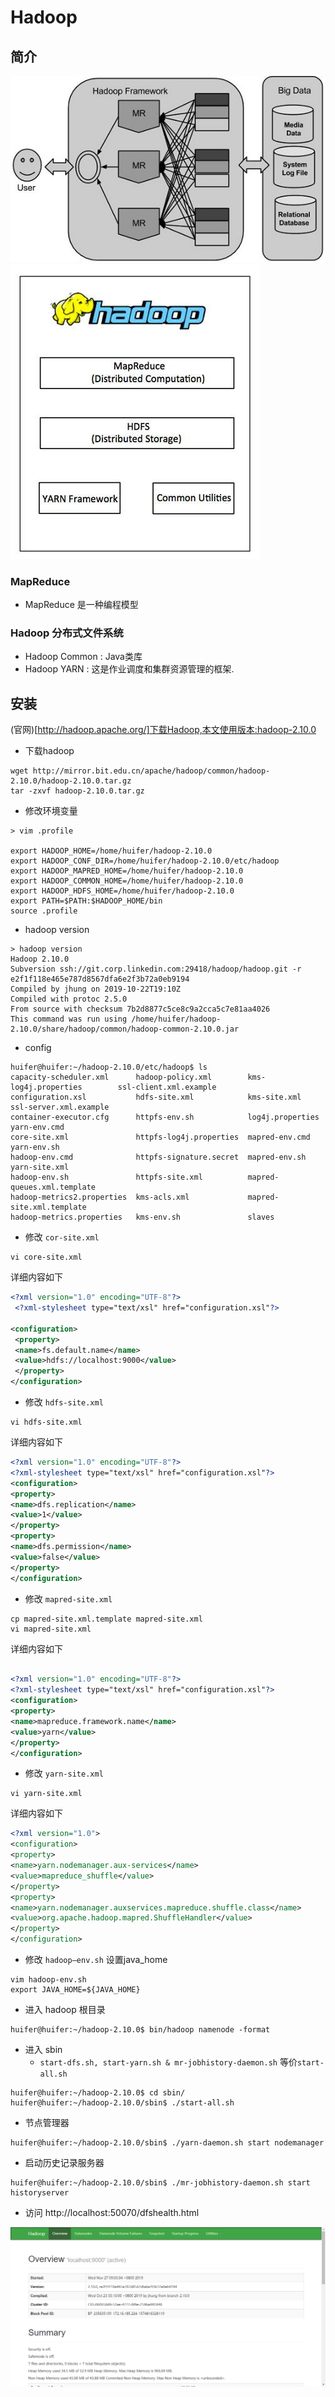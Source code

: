 # Hadoop
## 简介
![](asserts/hadoop.jpg)
![](asserts/结构图.jpg)
### MapReduce
- MapReduce 是一种编程模型
### Hadoop 分布式文件系统
- Hadoop Common :  Java类库
- Hadoop YARN :  这是作业调度和集群资源管理的框架.
## 安装
(官网)[http://hadoop.apache.org/]下载Hadoop,本文使用版本:hadoop-2.10.0
- 下载hadoop
```shell script
wget http://mirror.bit.edu.cn/apache/hadoop/common/hadoop-2.10.0/hadoop-2.10.0.tar.gz
tar -zxvf hadoop-2.10.0.tar.gz
```
- 修改环境变量
```shell script
> vim .profile

export HADOOP_HOME=/home/huifer/hadoop-2.10.0
export HADOOP_CONF_DIR=/home/huifer/hadoop-2.10.0/etc/hadoop
export HADOOP_MAPRED_HOME=/home/huifer/hadoop-2.10.0
export HADOOP_COMMON_HOME=/home/huifer/hadoop-2.10.0
export HADOOP_HDFS_HOME=/home/huifer/hadoop-2.10.0
export PATH=$PATH:$HADOOP_HOME/bin
source .profile
```
- hadoop version
```shell script
> hadoop version
Hadoop 2.10.0
Subversion ssh://git.corp.linkedin.com:29418/hadoop/hadoop.git -r e2f1f118e465e787d8567dfa6e2f3b72a0eb9194
Compiled by jhung on 2019-10-22T19:10Z
Compiled with protoc 2.5.0
From source with checksum 7b2d8877c5ce8c9a2cca5c7e81aa4026
This command was run using /home/huifer/hadoop-2.10.0/share/hadoop/common/hadoop-common-2.10.0.jar
```
- config
```shell script
huifer@huifer:~/hadoop-2.10.0/etc/hadoop$ ls
capacity-scheduler.xml      hadoop-policy.xml        kms-log4j.properties        ssl-client.xml.example
configuration.xsl           hdfs-site.xml            kms-site.xml                ssl-server.xml.example
container-executor.cfg      httpfs-env.sh            log4j.properties            yarn-env.cmd
core-site.xml               httpfs-log4j.properties  mapred-env.cmd              yarn-env.sh
hadoop-env.cmd              httpfs-signature.secret  mapred-env.sh               yarn-site.xml
hadoop-env.sh               httpfs-site.xml          mapred-queues.xml.template
hadoop-metrics2.properties  kms-acls.xml             mapred-site.xml.template
hadoop-metrics.properties   kms-env.sh               slaves

```
- 修改 `cor-site.xml`
```shell script
vi core-site.xml
```
详细内容如下
```xml
<?xml version="1.0" encoding="UTF-8"?>
 <?xml-stylesheet type="text/xsl" href="configuration.xsl"?>

<configuration>
 <property>
 <name>fs.default.name</name>
 <value>hdfs://localhost:9000</value>
 </property>
</configuration>
```
- 修改 `hdfs-site.xml`
```shell script
vi hdfs-site.xml
```
详细内容如下
```xml
<?xml version="1.0" encoding="UTF-8"?>
<?xml-stylesheet type="text/xsl" href="configuration.xsl"?>
<configuration>
<property>
<name>dfs.replication</name>
<value>1</value>
</property>
<property>
<name>dfs.permission</name>
<value>false</value>
</property>
</configuration>
```
- 修改 `mapred-site.xml`
```shell script
cp mapred-site.xml.template mapred-site.xml
vi mapred-site.xml
```
详细内容如下
```xml

<?xml version="1.0" encoding="UTF-8"?>
<?xml-stylesheet type="text/xsl" href="configuration.xsl"?>
<configuration>
<property>
<name>mapreduce.framework.name</name>
<value>yarn</value>
</property>
</configuration>
```

- 修改 `yarn-site.xml`
```shell script
vi yarn-site.xml

```
详细内容如下
```xml
<?xml version="1.0">
<configuration>
<property>
<name>yarn.nodemanager.aux-services</name>
<value>mapreduce_shuffle</value>
</property>
<property>
<name>yarn.nodemanager.auxservices.mapreduce.shuffle.class</name>
<value>org.apache.hadoop.mapred.ShuffleHandler</value>
</property>
</configuration>

```
- 修改  `hadoop–env.sh` 设置java_home
```shell script
vim hadoop-env.sh
export JAVA_HOME=${JAVA_HOME}
```


- 进入 hadoop 根目录
```shell script
huifer@huifer:~/hadoop-2.10.0$ bin/hadoop namenode -format
```
- 进入 sbin
    - `start-dfs.sh, start-yarn.sh & mr-jobhistory-daemon.sh` 等价`start-all.sh`
```shell script
huifer@huifer:~/hadoop-2.10.0$ cd sbin/
huifer@huifer:~/hadoop-2.10.0/sbin$ ./start-all.sh

```
- 节点管理器
```shell script
huifer@huifer:~/hadoop-2.10.0/sbin$ ./yarn-daemon.sh start nodemanager
```
- 启动历史记录服务器
```shell script
huifer@huifer:~/hadoop-2.10.0/sbin$ ./mr-jobhistory-daemon.sh start historyserver
```

- 访问 http://localhost:50070/dfshealth.html

![1574817314049](asserts/1574817314049.png)
